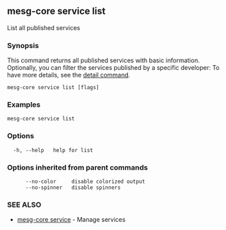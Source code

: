 ## mesg-core service list

List all published services

### Synopsis

This command returns all published services with basic information.
Optionally, you can filter the services published by a specific developer:
To have more details, see the [detail command](mesg-core_service_detail.md).

```
mesg-core service list [flags]
```

### Examples

```
mesg-core service list
```

### Options

```
  -h, --help   help for list
```

### Options inherited from parent commands

```
      --no-color     disable colorized output
      --no-spinner   disable spinners
```

### SEE ALSO

* [mesg-core service](mesg-core_service.md)	 - Manage services

